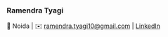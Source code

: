 ### Ramendra Tyagi 
📍 Noida | ✉️ ramendra.tyagi10@gmail.com | [LinkedIn](https://www.linkedin.com/in/ramendra-tyagi-47796a59/)

<!--
**tyagiramendra/tyagiramendra** is a ✨ _special_ ✨ repository because its `README.md` (this file) appears on your GitHub profile.

Here are some ideas to get you started:

- 🔭 I’m currently working on ...
- 🌱 I’m currently learning ...
- 👯 I’m looking to collaborate on ...
- 🤔 I’m looking for help with ...
- 💬 Ask me about ...
- 📫 How to reach me: ...
- 😄 Pronouns: ...
- ⚡ Fun fact: ...
-->
